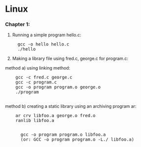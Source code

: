 # Linux

### Chapter 1:

1. Running a simple program hello.c:
   
   <pre>
     gcc -o hello hello.c
     ./hello
   </pre>

3. Making a library file using fred.c, george.c for program.c:
  
method a) using linking method: 
   <pre>
    gcc -c fred.c george.c 
    gcc -c program.c
    gcc -o program program.o george.o
    ./program
   </pre> 
  

method b) creating a static library using an archiving program ar:
   <pre>
    ar crv libfoo.a george.o fred.o 
    ranlib libfoo.a
   </pre>

   <pre>
      gcc -o program program.o libfoo.a 
      (or: GCC -o program program.o -L./ libfoo.a)
   </pre>


